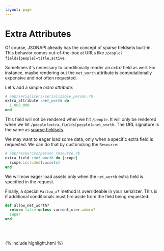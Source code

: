 ```yaml
---
layout: page
---
```


Extra Attributes
==========

Of course, JSONAPI already has the concept of sparse fieldsets built-in.
This behavior comes out-of-the-box at URLs like
`/people?fields[people]=title,active`.

Sometimes it's necessary to conditionally render an *extra* field as
well. For instance, maybe rendering out the `net_worth` attribute is
computationally expensive and not often requested.

Let's add a simple *extra attribute*:

```ruby
# app/serializers/serializable_person.rb
extra_attribute :net_worth do
  1_000_000
end
```

This field will not be rendered when we hit `/people`. It will only be
rendered when we hit `/people?extra_fields[people]=net_worth`. The URL
signature is the same as [sparse fieldsets](http://jsonapi.org/format/#fetching-sparse-fieldsets).

We may want to eager load some data, only when a specific extra field is
requested. We can do that by customizing the `Resource`:

```ruby
# app/resources/person_resource.rb
extra_field :net_worth do |scope|
  scope.includes(:assets)
end
```

We will now eager load assets only when the `net_worth` extra field is
specified in the request.

Finally, a special `#allow_x?` method is overrideable in your serializer. This is if additional conditionals must fire aside from the field being requested:

```ruby
def allow_net_worth?
  return false unless current_user.admin?
  super
end
```

<br />
<br />

{% include highlight.html %}

